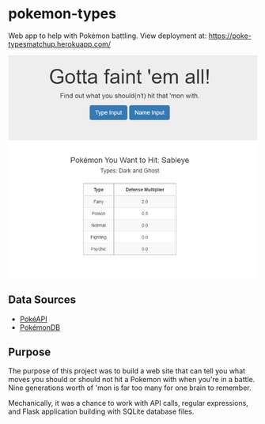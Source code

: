 # pokemon-types
Web app to help with Pokémon battling. View deployment at: <a href="https://poke-typesmatchup.herokuapp.com/">https://poke-typesmatchup.herokuapp.com/</a>

![site_preview](images/poke-types.JPG)



## Data Sources
- [PokéAPI](https://pokeapi.co/)
- [PokémonDB](https://pokemondb.net/)

## Purpose

The purpose of this project was to build a web site that can tell you what moves you should or should not hit a Pokemon with when you're in a battle. Nine generations worth of 'mon is far too many for one brain to remember. 

Mechanically, it was a chance to work with API calls, regular expressions, and Flask application building with SQLite database files.
